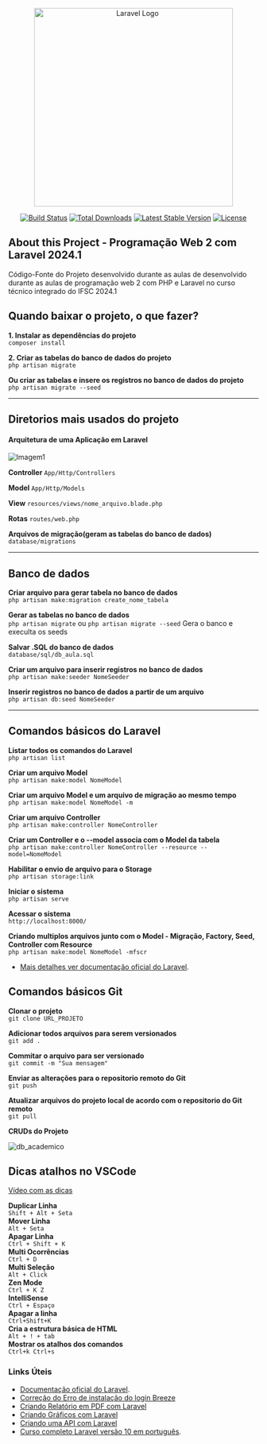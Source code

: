 <p align="center"><a href="https://laravel.com" target="_blank"><img src="https://raw.githubusercontent.com/laravel/art/master/logo-lockup/5%20SVG/2%20CMYK/1%20Full%20Color/laravel-logolockup-cmyk-red.svg" width="400" alt="Laravel Logo"></a></p>

<p align="center">
<a href="https://github.com/laravel/framework/actions"><img src="https://github.com/laravel/framework/workflows/tests/badge.svg" alt="Build Status"></a>
<a href="https://packagist.org/packages/laravel/framework"><img src="https://img.shields.io/packagist/dt/laravel/framework" alt="Total Downloads"></a>
<a href="https://packagist.org/packages/laravel/framework"><img src="https://img.shields.io/packagist/v/laravel/framework" alt="Latest Stable Version"></a>
<a href="https://packagist.org/packages/laravel/framework"><img src="https://img.shields.io/packagist/l/laravel/framework" alt="License"></a>
</p>


## About this Project - Programação Web 2 com Laravel 2024.1
Código-Fonte do Projeto desenvolvido durante as aulas de  desenvolvido durante as aulas de programação web 2 com PHP e Laravel no curso técnico integrado do IFSC 2024.1

## Quando baixar o projeto, o que fazer? 
**1. Instalar as dependências do projeto**  
`composer install`  

**2. Criar as tabelas do banco de dados do projeto**  
`php artisan migrate` 

**Ou criar as tabelas e insere os registros no banco de dados do projeto**  
`php artisan migrate --seed` 

----
## Diretorios mais usados do projeto
#### Arquitetura de uma Aplicação em Laravel
![Imagem1](https://github.com/lordjack/pweb2_2024_1/assets/6691621/e579df76-d7a0-4075-ae44-546f8b285c46)

**Controller**
`App/Http/Controllers`

**Model**
`App/Http/Models`

**View**
`resources/views/nome_arquivo.blade.php`

**Rotas**
`routes/web.php`

**Arquivos de migração(geram as tabelas do banco de dados)**
`database/migrations`

----
## Banco de dados

**Criar arquivo para gerar tabela no banco de dados**  
`php artisan make:migration create_nome_tabela`

**Gerar as tabelas no banco de dados**  
`php artisan migrate` ou `php artisan migrate --seed` Gera o banco e execulta os seeds 

**Salvar .SQL do banco de dados**  
`database/sql/db_aula.sql`

**Criar um arquivo para inserir registros no banco de dados**  
`php artisan make:seeder NomeSeeder`

**Inserir registros no banco de dados a partir de um arquivo**  
`php artisan db:seed NomeSeeder`

----
## Comandos básicos do Laravel  
**Listar todos os comandos do Laravel**  
`php artisan list`

**Criar um arquivo Model**  
`php artisan make:model NomeModel`

**Criar um arquivo Model e um arquivo de migração ao mesmo tempo**  
`php artisan make:model NomeModel -m`

**Criar um arquivo Controller**  
`php artisan make:controller NomeController`

**Criar um Controller e o --model associa com o Model da tabela**  
`php artisan make:controller NomeController --resource --model=NomeModel`

**Habilitar o envio de arquivo para o Storage**  
`php artisan storage:link`

**Iniciar o sistema**  
`php artisan serve`

**Acessar o sistema**  
`http://localhost:8000/`

**Criando multiplos arquivos junto com o Model - Migração, Factory, Seed, Controller com Resource**  
`php artisan make:model NomeModel -mfscr`

- [Mais detalhes ver documentação oficial do Laravel](https://laravel.com/docs/10.x/eloquent#generating-model-classes).


## Comandos básicos Git

**Clonar o projeto**  
`git clone URL_PROJETO`

**Adicionar todos arquivos para serem versionados**  
`git add .`

**Commitar o arquivo para ser versionado**  
`git commit -m "Sua mensagem"`

**Enviar as alterações para o repositorio remoto do Git**  
`git push`

**Atualizar arquivos do projeto local de acordo com o repositorio do Git remoto**  
`git pull`

**CRUDs do Projeto**  

![db_academico](https://github.com/lordjack/pweb2_2024_1/assets/6691621/cd722837-e1f4-41be-94f4-78b2bf9d08d6)


## Dicas atalhos no VSCode
[Vídeo com as dicas](https://youtu.be/MZgbd7bjCTk?si=0zN4B2YsXLU3a9Z8) 

**Duplicar Linha**  
`Shift + Alt + Seta`  
**Mover Linha**  
`Alt + Seta`  
**Apagar Linha**  
`Ctrl + Shift + K`  
**Multi Ocorrências**  
`Ctrl + D`  
**Multi Seleção**  
`Alt + Click`  
**Zen Mode**  
`Ctrl + K Z`   
**IntelliSense**  
`Ctrl + Espaço`   
**Apagar a linha**  
`Ctrl+Shift+K`   
**Cria a estrutura básica de HTML**  
`Alt + ! + tab`   
**Mostrar os atalhos dos comandos**  
`Ctrl+k Ctrl+s`   
### Links Úteis
- [Documentação oficial do Laravel](https://laravel.com/docs).
- [Correção do Erro de instalação do login Breeze](https://stackoverflow.com/questions/72798465/vite-manifest-not-found-at-c-users-hp-example-app-public-build-manifest-json)
- [Criando Relatório em PDF com Laravel](https://www.itsolutionstuff.com/post/laravel-create-pdf-file-with-image-exampleexample.html)
- [Criando Gráficos com Laravel](https://larapex-charts.netlify.app/)
- [Criando uma API com Laravel](https://www.itsolutionstuff.com/post/laravel-9-rest-api-authentication-using-sanctum-tutorialexample.html)
- [Curso completo Laravel versão 10 em português](https://academy.especializati.com.br/curso/laravel-10-gratuito).
